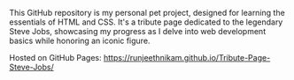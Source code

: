 This GitHub repository is my personal pet project, designed for learning the essentials of HTML and CSS. It's a tribute page dedicated to the legendary Steve Jobs, showcasing my progress as I delve into web development basics while honoring an iconic figure.

Hosted on GitHub Pages: https://runjeethnikam.github.io/Tribute-Page-Steve-Jobs/
